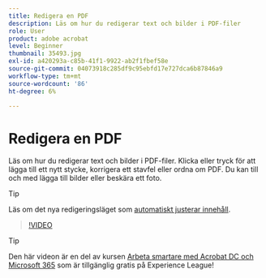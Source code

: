 ```yaml
---
title: Redigera en PDF
description: Läs om hur du redigerar text och bilder i PDF-filer
role: User
product: adobe acrobat
level: Beginner
thumbnail: 35493.jpg
exl-id: a420293a-c85b-41f1-9922-ab2f1fbef58e
source-git-commit: 04073918c285df9c95ebfd17e727dca6b87846a9
workflow-type: tm+mt
source-wordcount: '86'
ht-degree: 6%

---
```


# Redigera en PDF

Läs om hur du redigerar text och bilder i PDF-filer. Klicka eller tryck för att lägga till ett nytt stycke, korrigera ett stavfel eller ordna om PDF. Du kan till och med lägga till bilder eller beskära ett foto.

>[!TIP]
>
>Läs om det nya redigeringsläget som [automatiskt justerar innehåll](auto-adjust-layout.md).

>[!VIDEO](https://video.tv.adobe.com/v/35493?hidetitle=true)

>[!TIP]
>
>Den här videon är en del av kursen [Arbeta smartare med Acrobat DC och Microsoft 365](https://experienceleague.adobe.com/?recommended=Acrobat-U-1-2021.microsoft365) som är tillgänglig gratis på Experience League!
